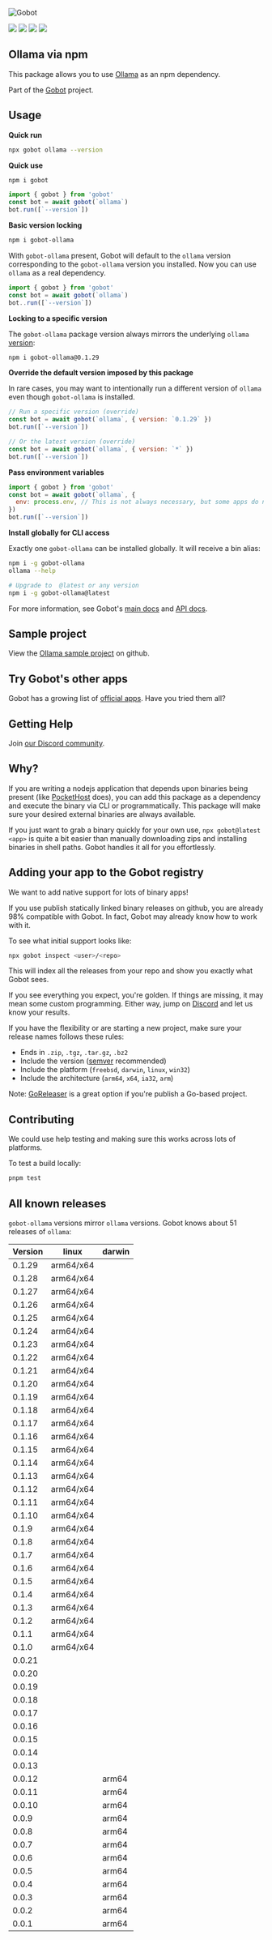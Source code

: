 ![Gobot](https://raw.githubusercontent.com/benallfree/gobot/v1.0.0-alpha.32/assets/gobot-banner-300x.png)

![](https://img.shields.io/npm/v/gobot-ollama) ![](https://img.shields.io/npm/dt/gobot-ollama) ![](https://img.shields.io/github/commit-activity/t/benallfree/gobot) ![](https://img.shields.io/github/stars/benallfree/gobot)

## Ollama via npm

This package allows you to use [Ollama](https://ollama.com/) as an npm dependency.

Part of the [Gobot](https://www.npmjs.com/package/gobot) project.

## Usage

**Quick run**

```bash
npx gobot ollama --version
```

**Quick use**

```bash
npm i gobot
```

```js
import { gobot } from 'gobot'
const bot = await gobot(`ollama`)
bot.run([`--version`])
```

**Basic version locking**

```bash
npm i gobot-ollama
```

With `gobot-ollama` present, Gobot will default to the `ollama` version corresponding to the `gobot-ollama` version you installed. Now you can use `ollama` as a real dependency.

```js
import { gobot } from 'gobot'
const bot = await gobot(`ollama`)
bot..run([`--version`])
```

**Locking to a specific version**

The `gobot-ollama` package version always mirrors the underlying `ollama` [version](#known-versions):

```bash
npm i gobot-ollama@0.1.29
```

**Override the default version imposed by this package**

In rare cases, you may want to intentionally run a different version of `ollama` even though `gobot-ollama` is installed.

```js
// Run a specific version (override)
const bot = await gobot(`ollama`, { version: `0.1.29` })
bot.run([`--version`])

// Or the latest version (override)
const bot = await gobot(`ollama`, { version: `*` })
bot.run([`--version`])
```

**Pass environment variables**

```js
import { gobot } from 'gobot'
const bot = await gobot(`ollama`, {
  env: process.env, // This is not always necessary, but some apps do need it
})
bot.run([`--version`])
```

**Install globally for CLI access**

Exactly one `gobot-ollama` can be installed globally. It will receive a bin alias:

```bash
npm i -g gobot-ollama
ollama --help

# Upgrade to  @latest or any version
npm i -g gobot-ollama@latest
```

For more information, see Gobot's [main docs](https://www.npmjs.com/package/gobot) and [API docs](https://github.com/benallfree/gobot/blob/v1.0.0-alpha.32/docs/readme.md).

## Sample project

View the [Ollama sample project](https://github.com/benallfree/gobot/tree/v1.0.0-alpha.32/src/apps/ollama/sample-project) on github.

## Try Gobot's other apps

Gobot has a growing list of [official apps](https://www.npmjs.com/package/gobot#official-gobot-apps). Have you tried them all?

## Getting Help

Join [our Discord community](https://discord.gg/977kMmFnXc).

## Why?

If you are writing a nodejs application that depends upon binaries being present (like [PocketHost](https://github.com/pockethost/pockethost) does), you can add this package as a dependency and execute the binary via CLI or programmatically. This package will make sure your desired external binaries are always available.

If you just want to grab a binary quickly for your own use, `npx gobot@latest <app>` is quite a bit easier than manually downloading zips and installing binaries in shell paths. Gobot handles it all for you effortlessly.

## Adding your app to the Gobot registry

We want to add native support for lots of binary apps!

If you use publish statically linked binary releases on github, you are already 98% compatible with Gobot. In fact, Gobot may already know how to work with it.

To see what initial support looks like:

```bash
npx gobot inspect <user>/<repo>
```

This will index all the releases from your repo and show you exactly what Gobot sees.

If you see everything you expect, you're golden. If things are missing, it may mean some custom programming. Either way, jump on [Discord](https://discord.gg/977kMmFnXc) and let us know your results.

If you have the flexibility or are starting a new project, make sure your release names follows these rules:

- Ends in `.zip`, `.tgz`, `.tar.gz`, `.bz2`
- Include the version ([semver](https://semver.org) recommended)
- Include the platform (`freebsd`, `darwin`, `linux`, `win32`)
- Include the architecture (`arm64`, `x64`, `ia32`, `arm`)

Note: [GoReleaser](https://goreleaser.com/) is a great option if you're publish a Go-based project.

## Contributing

We could use help testing and making sure this works across lots of platforms.

To test a build locally:

```bash
pnpm test
```

## All known releases

`gobot-ollama` versions mirror `ollama` versions. Gobot knows about 51 releases of `ollama`:

| Version | linux     | darwin |
| ------- | --------- | ------ |
| 0.1.29  | arm64/x64 |        |
| 0.1.28  | arm64/x64 |        |
| 0.1.27  | arm64/x64 |        |
| 0.1.26  | arm64/x64 |        |
| 0.1.25  | arm64/x64 |        |
| 0.1.24  | arm64/x64 |        |
| 0.1.23  | arm64/x64 |        |
| 0.1.22  | arm64/x64 |        |
| 0.1.21  | arm64/x64 |        |
| 0.1.20  | arm64/x64 |        |
| 0.1.19  | arm64/x64 |        |
| 0.1.18  | arm64/x64 |        |
| 0.1.17  | arm64/x64 |        |
| 0.1.16  | arm64/x64 |        |
| 0.1.15  | arm64/x64 |        |
| 0.1.14  | arm64/x64 |        |
| 0.1.13  | arm64/x64 |        |
| 0.1.12  | arm64/x64 |        |
| 0.1.11  | arm64/x64 |        |
| 0.1.10  | arm64/x64 |        |
| 0.1.9   | arm64/x64 |        |
| 0.1.8   | arm64/x64 |        |
| 0.1.7   | arm64/x64 |        |
| 0.1.6   | arm64/x64 |        |
| 0.1.5   | arm64/x64 |        |
| 0.1.4   | arm64/x64 |        |
| 0.1.3   | arm64/x64 |        |
| 0.1.2   | arm64/x64 |        |
| 0.1.1   | arm64/x64 |        |
| 0.1.0   | arm64/x64 |        |
| 0.0.21  |           |        |
| 0.0.20  |           |        |
| 0.0.19  |           |        |
| 0.0.18  |           |        |
| 0.0.17  |           |        |
| 0.0.16  |           |        |
| 0.0.15  |           |        |
| 0.0.14  |           |        |
| 0.0.13  |           |        |
| 0.0.12  |           | arm64  |
| 0.0.11  |           | arm64  |
| 0.0.10  |           | arm64  |
| 0.0.9   |           | arm64  |
| 0.0.8   |           | arm64  |
| 0.0.7   |           | arm64  |
| 0.0.6   |           | arm64  |
| 0.0.5   |           | arm64  |
| 0.0.4   |           | arm64  |
| 0.0.3   |           | arm64  |
| 0.0.2   |           | arm64  |
| 0.0.1   |           | arm64  |
